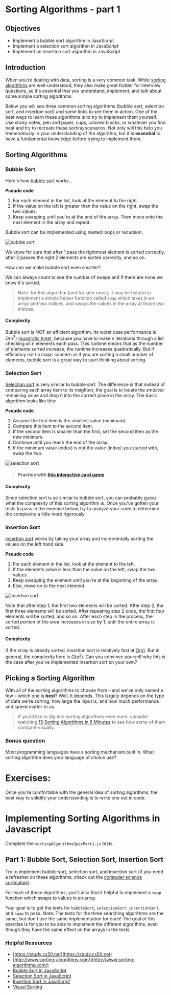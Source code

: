 # Sorting Algorithms - part 1

## Objectives

* Implement a bubble sort algorithm in JavaScript
* Implement a selection sort algorithm in JavaScript
* Implement an insertion sort algorithm in JavaScript

## Introduction

When you're dealing with data, sorting is a very common task. While [sorting algorithms](https://en.wikipedia.org/wiki/Sorting_algorithm) are well-understood, they also make great fodder for interview questions, so it's essential that you understand, implement, and talk about some simple sorting algorithms.

Below you will see three common sorting algorithms (bubble sort, selection sort, and insertion sort) and some links to see them in action. One of the best ways to learn these algorithms is to try to implement them yourself. Use sticky notes, pen and paper, cups, colored blocks, or whatever you find best and try to recreate these sorting scenarios. Not only will this help you tremendously in your understanding of the algorithm, but it is __essential__ to have a fundamental knowledge before trying to implement them.

## Sorting Algorithms

### Bubble Sort

Here's how [bubble sort](https://en.wikipedia.org/wiki/Bubble_sort) works...

**Pseudo code**

1. For each element in the list, look at the element to the right.
2. If the value on the left is greater than the value on the right, swap the two values.
3. Keep swapping until you're at the end of the array. Then move onto the next element in the array and repeat.

Bubble sort can be implemented using nested loops or recursion.

![bubble sort](https://students-gschool-production.s3.amazonaws.com/uploads/asset/file/175/bubblesort.gif)

We know for sure that after 1 pass the rightmost element is sorted correctly, after 2 passes the right 2 elements are sorted correctly, and so on.

How can we make bubble sort even smarter?

We can always count to see the number of swaps and if there are none we know it's sorted.

> Note: for this algorithm (and for later ones), it may be helpful to implement a simple helper function called `swap` which takes in an array and two indices, and swaps the values in the array at those two indices.

#### Complexity

Bubble sort is NOT an efficient algorithm. Its worst case performance is O(n<sup>2</sup>) ([quadratic time](https://en.wikipedia.org/wiki/Time_complexity)), because you have to make n iterations through a list checking all n elements each pass. This runtime means that as the number of elements sorted increase, the runtime increases quadratically. But if efficiency isn't a major concern or if you are sorting a small number of elements, bubble sort is a great way to start thinking about sorting.

### Selection Sort

[Selection sort](https://en.wikipedia.org/wiki/Selection_sort) is very similar to bubble sort. The difference is that instead of comparing each array item to its neighbor, the goal is to locate the *smallest* remaining value and drop it into the correct place in the array. The basic algorithm looks like this:

**Pseudo code**

1. Assume the first item is the smallest value (minimum).
1. Compare this item to the second item.
1. If the second item is smaller than the first, set the second item as the new minimum.
1. Continue until you reach the end of the array.
1. If the minimum value (index) is not the value (index) you started with, swap the two.

![selection sort](https://students-gschool-production.s3.amazonaws.com/uploads/asset/file/174/selectionsort.gif)

> #### Practice with [this interactive card game](https://www.khanacademy.org/computing/computer-science/algorithms/sorting-algorithms/a/sorting)

#### Complexity

Since selection sort is so similar to bubble sort, you can probably guess what the complexity of this sorting algorithm is. Once you've gotten your tests to pass in the exercise below, try to analyze your code to determine the complexity a little more rigorously.

### Insertion Sort

[Insertion sort](https://en.wikipedia.org/wiki/Insertion_sort) works by taking your array and incrementally sorting the values on the left hand side.

**Pseudo code**

1. For each element in the list, look at the element to the left.
2. If the elements value is less than the value on the left, swap the two values.
3. Keep swapping the element until you're at the beginning of the array.
3. Else, move on to the next element.

![insertion sort](https://students-gschool-production.s3.amazonaws.com/uploads/asset/file/173/insertionsort.gif)

Note that after step 1, the first two elements will be sorted. After step 2, the first three elements will be sorted. After repeating step 2 once, the first four elements will be sorted, and so on. After each step in the process, the sorted portion of the area increases in size by 1, until the entire array is sorted.

#### Complexity

If the array is already sorted, insertion sort is relatively fast at [O(n)](https://en.wikipedia.org/wiki/Time_complexity#Linear_time). But in general, the complexity here is [O(n<sup>2</sup>)](https://en.wikipedia.org/wiki/Time_complexity). Can you convince yourself why this is the case after you've implemented insertion sort on your own?

## Picking a Sorting Algorithm

With all of the sorting algorithms to choose from – and we've only named a few – which one is **best**? Well, it depends. This largely depends on the type of data we're sorting, how large the input is, and how much performance and speed matter to us.

> If you'd like to dig into sorting algorithms even more, consider watching [15 Sorting Algorithms in 6 Minutes](https://www.youtube.com/watch?v=kPRA0W1kECg) to see how some of them compare visually.

### Bonus question

Most programming languages have a sorting mechanism built in. What sorting algorithm does your language of choice use?

# Exercises:

Once you're comfortable with the general idea of sorting algorithms, the best way to solidify your understanding is to write one out in code.

# Implementing Sorting Algorithms in Javascript

Complete the `sortingAlgorithmsSpecPart1.js` tests.

## Part 1: Bubble Sort, Selection Sort, Insertion Sort

Try to implement bubble sort, selection sort, and insertion sort (if you need a refresher on these algorithms, check out the [computer science curriculum](https://github.com/gSchool/computer-science-curriculum/blob/master/Unit-2/04-sorting-intro.md)).

For each of these algorithms, you'll also find it helpful to implement a `swap` function which swaps to values in an array.

Your goal is to get the tests for `bubbleSort`, `selectionSort`, `insertionSort`, and `swap` to pass. Note: The tests for the three searching algorithms are the same, but don't use the same implementation for each! The goal of this exercise is for you to be able to implement the different algorithms, even though they have the same effect on the arrays in the tests.

### Helpful Resources

* [https://study.cs50.net](https://study.cs50.net)
* [http://www.sorting-algorithms.com/](http://www.sorting-algorithms.com/)
* [Bubble Sort in JavaScript](http://www.nczonline.net/blog/2009/05/26/computer-science-in-javascript-bubble-sort/)
* [Selection Sort in JavaScript](http://www.nczonline.net/blog/2009/09/08/computer-science-in-javascript-selection-sort/)
* [Insertion Sort in JavaScript](http://www.nczonline.net/blog/2012/09/17/computer-science-in-javascript-insertion-sort/)
* [Visual Sorting](http://visualgo.net/sorting)
